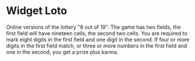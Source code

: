 # Widget Loto
Online versions of the lottery "8 out of 19". The game has two fields, the first field will have nineteen cells, the second two cells. You are required to mark eight digits in the first field and one digit in the second. If four or more digits in the first field match, or three or more numbers in the first field and one in the second, you get a prize plus karma.

